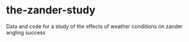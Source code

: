 # the-zander-study
Data and code for a study of the effects of weather conditions on zander angling success
